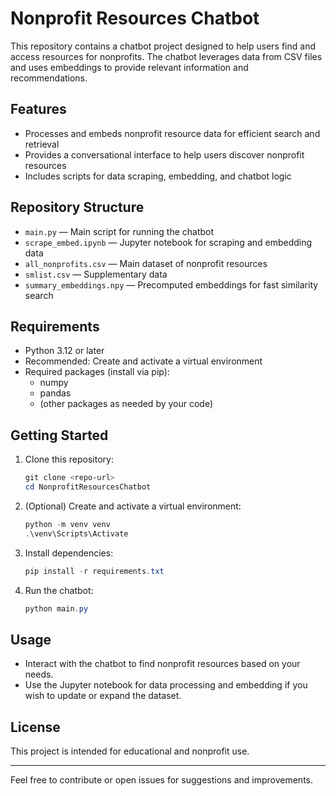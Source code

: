 # Nonprofit Resources Chatbot

This repository contains a chatbot project designed to help users find and access resources for nonprofits. The chatbot leverages data from CSV files and uses embeddings to provide relevant information and recommendations.

## Features
- Processes and embeds nonprofit resource data for efficient search and retrieval
- Provides a conversational interface to help users discover nonprofit resources
- Includes scripts for data scraping, embedding, and chatbot logic

## Repository Structure
- `main.py` — Main script for running the chatbot
- `scrape_embed.ipynb` — Jupyter notebook for scraping and embedding data
- `all_nonprofits.csv` — Main dataset of nonprofit resources
- `smlist.csv` — Supplementary data
- `summary_embeddings.npy` — Precomputed embeddings for fast similarity search

## Requirements
- Python 3.12 or later
- Recommended: Create and activate a virtual environment
- Required packages (install via pip):
  - numpy
  - pandas
  - (other packages as needed by your code)

## Getting Started
1. Clone this repository:
   ```powershell
   git clone <repo-url>
   cd NonprofitResourcesChatbot
   ```
2. (Optional) Create and activate a virtual environment:
   ```powershell
   python -m venv venv
   .\venv\Scripts\Activate
   ```
3. Install dependencies:
   ```powershell
   pip install -r requirements.txt
   ```
4. Run the chatbot:
   ```powershell
   python main.py
   ```

## Usage
- Interact with the chatbot to find nonprofit resources based on your needs.
- Use the Jupyter notebook for data processing and embedding if you wish to update or expand the dataset.

## License
This project is intended for educational and nonprofit use.

---
Feel free to contribute or open issues for suggestions and improvements.
